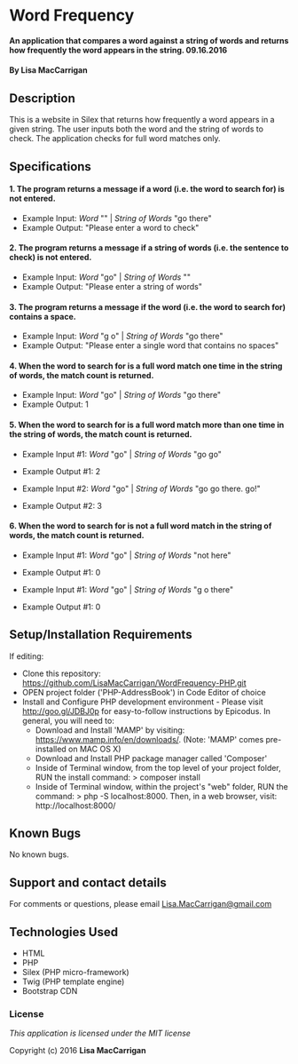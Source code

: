 # Word Frequency

#### An application that compares a word against a string of words and returns how frequently the word appears in the string. 09.16.2016

#### By **Lisa MacCarrigan**

## Description

This is a website in Silex that returns how frequently a word appears in a given string. The user inputs both the word and the string of words to check. The application checks for full word matches only.

## Specifications

#### 1. The program returns a message if a word (i.e. the word to search for) is not entered.

* Example Input: _Word_ ""  |
                 _String of Words_ "go there"
* Example Output: "Please enter a word to check"

#### 2. The program returns a message if a string of words (i.e. the sentence to check) is not entered.

* Example Input: _Word_ "go"  |
                 _String of Words_ ""
* Example Output: "Please enter a string of words"

#### 3. The program returns a message if the word (i.e. the word to search for) contains a space.

* Example Input: _Word_ "g o"  |
                 _String of Words_ "go there"
* Example Output: "Please enter a single word that contains no spaces"

#### 4. When the word to search for is a full word match one time in the string of words, the match count is returned.

* Example Input: _Word_ "go"  |
                 _String of Words_ "go there"
* Example Output: 1

#### 5. When the word to search for is a full word match more than one time in the string of words, the match count is returned.

* Example Input #1: _Word_ "go"  |
                 _String of Words_ "go go"
* Example Output #1: 2

* Example Input #2: _Word_ "go"  |
                 _String of Words_ "go go there. go!"
* Example Output #2: 3

#### 6. When the word to search for is not a full word match in the string of words, the match count is returned.

* Example Input #1: _Word_ "go"  |
                 _String of Words_ "not here"
* Example Output #1: 0

* Example Input #1: _Word_ "go"  |
                 _String of Words_ "g o there"
* Example Output #1: 0

## Setup/Installation Requirements

If editing:
* Clone this repository: https://github.com/LisaMacCarrigan/WordFrequency-PHP.git
* OPEN project folder ('PHP-AddressBook') in Code Editor of choice
* Install and Configure PHP development environment - Please visit http://goo.gl/JDBJ0p for easy-to-follow instructions by Epicodus. In general, you will need to:
    * Download and Install 'MAMP' by visiting: https://www.mamp.info/en/downloads/. (Note: 'MAMP' comes pre-installed on MAC OS X)
    * Download and Install PHP package manager called 'Composer'
    * Inside of Terminal window, from the top level of your project folder, RUN the install command: > composer install
    * Inside of Terminal window, within the project's "web" folder, RUN the command: > php -S localhost:8000. Then, in a web browser, visit: http://localhost:8000/

## Known Bugs

No known bugs.

## Support and contact details

For comments or questions, please email Lisa.MacCarrigan@gmail.com

## Technologies Used

* HTML
* PHP
* Silex (PHP micro-framework)
* Twig (PHP template engine)
* Bootstrap CDN

### License

*This application is licensed under the MIT license*

Copyright (c) 2016 **Lisa MacCarrigan**

